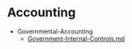 
# Accounting

- Governmental-Accounting
  - [Government-Internal-Controls.md](./Government-Internal-Controls.md)
